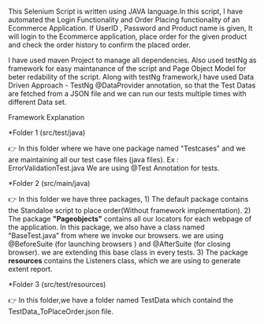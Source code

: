 This Selenium Script is written using JAVA language.In this script, I have automated the Login Functionality and Order Placing functionality of an Ecommerce Application.
If UserID , Password and Product name is given, It will login to the Ecommerce application, place order for the given product and check the order history to confirm the placed order. 

I have used maven Project to manage all dependencies.
Also used testNg as framework for easy maintanance of the script and Page Object Model for beter redability of the script.
Along with testNg framework,I have used Data Driven Approach - TestNg @DataProvider annotation,
so that the Test Datas are fetched from a JSON file and we can run our tests multiple times with different Data set.

Framework Explanation

*Folder 1 (src/test/java)

👉 In this folder where we have one package named "Testcases" and we are maintaining all our test case files (java files). Ex : ErrorValidationTest.java We are using @Test Annotation for tests.

*Folder 2 (src/main/java)

👉 In this folder we have three packages, 
          1) The default package contains the Standaloe script to place order(Without framework implementation).
          2) The package **"Pageobjects"** contains all our locators for each webpage of the application.
             In this package, we also have a class named "BaseTest.java" from where we invoke our browsers.
             we are using @BeforeSuite (for launching browsers ) and @AfterSuite (for closing browser).
             we are extending this base class in every tests. 
          3) The package **resources** contains the Listeners class, which we are using to generate extent report.

*Folder 3 (src/test/resources)          

👉 In this folder,we have a folder named TestData which containd the TestData_ToPlaceOrder.json file.
